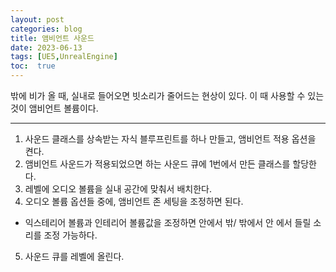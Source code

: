 ```yaml
---
layout: post
categories: blog
title: 앰비언트 사운드
date: 2023-06-13
tags: [UE5,UnrealEngine]
toc:  true
---
```


밖에 비가 올 때,
실내로 들어오면 빗소리가 줄어드는 현상이 있다.
이 때 사용할 수 있는 것이 앰비언트 볼륨이다.

---------------

1. 사운드 클래스를 상속받는 자식 블루프린트를 하나 만들고, 앰비언트 적용 옵션을 켠다.
2. 앰비언트 사운드가 적용되었으면 하는 사운드 큐에 1번에서 만든 클래스를 할당한다.
3. 레벨에 오디오 볼륨을 실내 공간에 맞춰서 배치한다.
4. 오디오 볼륨 옵션들 중에, 앰비언트 존 세팅을 조정하면 된다. 
 - 익스테리어 볼륨과 인테리어 볼륨값을 조정하면 안에서 밖/ 밖에서 안 에서 들릴 소리를 조정 가능하다.
5. 사운드 큐를 레벨에 올린다.
